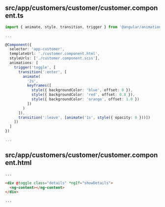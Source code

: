 ## src/app/customers/customer/customer.component.ts

```ts
import { animate, style, transition, trigger } from '@angular/animations';

...

@Component({
  selector: 'app-customer',
  templateUrl: './customer.component.html',
  styleUrls: ['./customer.component.scss'],
  animations: [
    trigger('toggle', [
      transition(':enter', [
        animate(
          '2s',
          keyframes([
            style({ backgroundColor: 'blue', offset: 0 }),
            style({ backgroundColor: 'red', offset: 0.8 }),
            style({ backgroundColor: 'orange', offset: 1.0 })
          ])
        )
      ]),
      transition(':leave', [animate('1s', style({ opacity: 0 }))])
    ])
  ]
})

...
```

## src/app/customers/customer/customer.component.html

```html
...

<div @toggle class="details" *ngIf="showDetails">
  <ng-content></ng-content>
</div>

...
```
